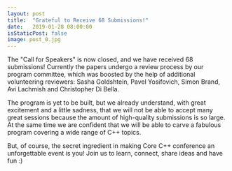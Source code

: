 ```yaml
---
layout: post
title:  "Grateful to Receive 68 Submissions!"
date:   2019-01-28 08:00:00
isStaticPost: false
image: post_0.jpg
---
```


The "Call for Speakers" is now closed, and we have received 68 submissions! Currently the papers undergo a review process by our program committee, which was boosted by the help of additional volunteering reviewers: Sasha Goldshtein, Pavel Yosifovich, Simon Brand, Avi Lachmish and Christopher Di Bella.

The program is yet to be built, but we already understand, with great excitement and a little sadness, that we will not be able to accept many great sessions because the amount of high-quality submissions is so large. At the same time we are confident that we will be able to carve a fabulous program covering a wide range of C++ topics.

But, of course, the secret ingredient in making Core C++ conference an unforgettable event is you! Join us to learn, connect, share ideas and have fun :)

